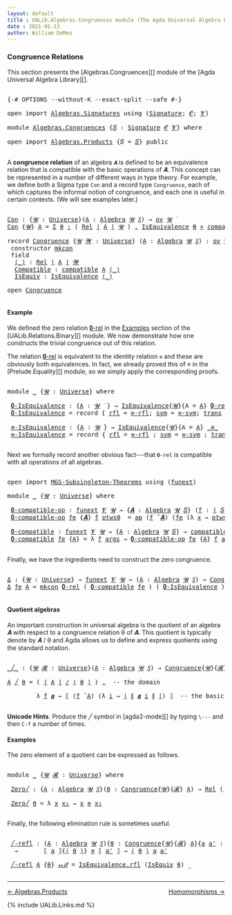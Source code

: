 ```yaml
---
layout: default
title : UALib.Algebras.Congruences module (The Agda Universal Algebra Library)
date : 2021-01-13
author: William DeMeo
---
```


### <a id="congruence-relations">Congruence Relations</a>

This section presents the [Algebras.Congruences][] module of the [Agda Universal Algebra Library][].

<pre class="Agda">

<a id="320" class="Symbol">{-#</a> <a id="324" class="Keyword">OPTIONS</a> <a id="332" class="Pragma">--without-K</a> <a id="344" class="Pragma">--exact-split</a> <a id="358" class="Pragma">--safe</a> <a id="365" class="Symbol">#-}</a>

<a id="370" class="Keyword">open</a> <a id="375" class="Keyword">import</a> <a id="382" href="Algebras.Signatures.html" class="Module">Algebras.Signatures</a> <a id="402" class="Keyword">using</a> <a id="408" class="Symbol">(</a><a id="409" href="Algebras.Signatures.html#1299" class="Function">Signature</a><a id="418" class="Symbol">;</a> <a id="420" href="Prelude.Preliminaries.html#5703" class="Generalizable">𝓞</a><a id="421" class="Symbol">;</a> <a id="423" href="Universes.html#262" class="Generalizable">𝓥</a><a id="424" class="Symbol">)</a>

<a id="427" class="Keyword">module</a> <a id="434" href="Algebras.Congruences.html" class="Module">Algebras.Congruences</a> <a id="455" class="Symbol">{</a><a id="456" href="Algebras.Congruences.html#456" class="Bound">𝑆</a> <a id="458" class="Symbol">:</a> <a id="460" href="Algebras.Signatures.html#1299" class="Function">Signature</a> <a id="470" href="Prelude.Preliminaries.html#5703" class="Generalizable">𝓞</a> <a id="472" href="Universes.html#262" class="Generalizable">𝓥</a><a id="473" class="Symbol">}</a> <a id="475" class="Keyword">where</a>

<a id="482" class="Keyword">open</a> <a id="487" class="Keyword">import</a> <a id="494" href="Algebras.Products.html" class="Module">Algebras.Products</a> <a id="512" class="Symbol">{</a><a id="513" class="Argument">𝑆</a> <a id="515" class="Symbol">=</a> <a id="517" href="Algebras.Congruences.html#456" class="Bound">𝑆</a><a id="518" class="Symbol">}</a> <a id="520" class="Keyword">public</a>

</pre>

A **congruence relation** of an algebra `𝑨` is defined to be an equivalence relation that is compatible with the basic operations of 𝑨.  This concept can be represented in a number of different ways in type theory.  For example, we define both a Sigma type `Con` and a record type `Congruence`, each of which captures the informal notion of congruence, and each one is useful in certain contexts. (We will see examples later.)

<pre class="Agda">

<a id="Con"></a><a id="982" href="Algebras.Congruences.html#982" class="Function">Con</a> <a id="986" class="Symbol">:</a> <a id="988" class="Symbol">{</a><a id="989" href="Algebras.Congruences.html#989" class="Bound">𝓤</a> <a id="991" class="Symbol">:</a> <a id="993" href="Agda.Primitive.html#423" class="Function">Universe</a><a id="1001" class="Symbol">}(</a><a id="1003" href="Algebras.Congruences.html#1003" class="Bound">A</a> <a id="1005" class="Symbol">:</a> <a id="1007" href="Algebras.Algebras.html#694" class="Function">Algebra</a> <a id="1015" href="Algebras.Congruences.html#989" class="Bound">𝓤</a> <a id="1017" href="Algebras.Congruences.html#456" class="Bound">𝑆</a><a id="1018" class="Symbol">)</a> <a id="1020" class="Symbol">→</a> <a id="1022" href="Algebras.Products.html#1999" class="Function">ov</a> <a id="1025" href="Algebras.Congruences.html#989" class="Bound">𝓤</a> <a id="1027" href="Universes.html#403" class="Function Operator">̇</a>
<a id="1029" href="Algebras.Congruences.html#982" class="Function">Con</a> <a id="1033" class="Symbol">{</a><a id="1034" href="Algebras.Congruences.html#1034" class="Bound">𝓤</a><a id="1035" class="Symbol">}</a> <a id="1037" href="Algebras.Congruences.html#1037" class="Bound">A</a> <a id="1039" class="Symbol">=</a> <a id="1041" href="MGS-MLTT.html#3074" class="Function">Σ</a> <a id="1043" href="Algebras.Congruences.html#1043" class="Bound">θ</a> <a id="1045" href="MGS-MLTT.html#3074" class="Function">꞉</a> <a id="1047" class="Symbol">(</a> <a id="1049" href="Relations.Binary.html#1464" class="Function">Rel</a> <a id="1053" href="Prelude.Preliminaries.html#13744" class="Function Operator">∣</a> <a id="1055" href="Algebras.Congruences.html#1037" class="Bound">A</a> <a id="1057" href="Prelude.Preliminaries.html#13744" class="Function Operator">∣</a> <a id="1059" href="Algebras.Congruences.html#1034" class="Bound">𝓤</a> <a id="1061" class="Symbol">)</a> <a id="1063" href="MGS-MLTT.html#3074" class="Function">,</a> <a id="1065" href="Relations.Quotients.html#1978" class="Record">IsEquivalence</a> <a id="1079" href="Algebras.Congruences.html#1043" class="Bound">θ</a> <a id="1081" href="MGS-MLTT.html#3515" class="Function Operator">×</a> <a id="1083" href="Algebras.Algebras.html#5347" class="Function">compatible</a> <a id="1094" href="Algebras.Congruences.html#1037" class="Bound">A</a> <a id="1096" href="Algebras.Congruences.html#1043" class="Bound">θ</a>

<a id="1099" class="Keyword">record</a> <a id="Congruence"></a><a id="1106" href="Algebras.Congruences.html#1106" class="Record">Congruence</a> <a id="1117" class="Symbol">{</a><a id="1118" href="Algebras.Congruences.html#1118" class="Bound">𝓤</a> <a id="1120" href="Algebras.Congruences.html#1120" class="Bound">𝓦</a> <a id="1122" class="Symbol">:</a> <a id="1124" href="Agda.Primitive.html#423" class="Function">Universe</a><a id="1132" class="Symbol">}</a> <a id="1134" class="Symbol">(</a><a id="1135" href="Algebras.Congruences.html#1135" class="Bound">A</a> <a id="1137" class="Symbol">:</a> <a id="1139" href="Algebras.Algebras.html#694" class="Function">Algebra</a> <a id="1147" href="Algebras.Congruences.html#1118" class="Bound">𝓤</a> <a id="1149" href="Algebras.Congruences.html#456" class="Bound">𝑆</a><a id="1150" class="Symbol">)</a> <a id="1152" class="Symbol">:</a> <a id="1154" href="Algebras.Products.html#1999" class="Function">ov</a> <a id="1157" href="Algebras.Congruences.html#1120" class="Bound">𝓦</a> <a id="1159" href="Agda.Primitive.html#636" class="Function Operator">⊔</a> <a id="1161" href="Algebras.Congruences.html#1118" class="Bound">𝓤</a> <a id="1163" href="Universes.html#403" class="Function Operator">̇</a>  <a id="1166" class="Keyword">where</a>
 <a id="1173" class="Keyword">constructor</a> <a id="mkcon"></a><a id="1185" href="Algebras.Congruences.html#1185" class="InductiveConstructor">mkcon</a>
 <a id="1192" class="Keyword">field</a>
  <a id="Congruence.⟨_⟩"></a><a id="1200" href="Algebras.Congruences.html#1200" class="Field Operator">⟨_⟩</a> <a id="1204" class="Symbol">:</a> <a id="1206" href="Relations.Binary.html#1464" class="Function">Rel</a> <a id="1210" href="Prelude.Preliminaries.html#13744" class="Function Operator">∣</a> <a id="1212" href="Algebras.Congruences.html#1135" class="Bound">A</a> <a id="1214" href="Prelude.Preliminaries.html#13744" class="Function Operator">∣</a> <a id="1216" href="Algebras.Congruences.html#1120" class="Bound">𝓦</a>
  <a id="Congruence.Compatible"></a><a id="1220" href="Algebras.Congruences.html#1220" class="Field">Compatible</a> <a id="1231" class="Symbol">:</a> <a id="1233" href="Algebras.Algebras.html#5347" class="Function">compatible</a> <a id="1244" href="Algebras.Congruences.html#1135" class="Bound">A</a> <a id="1246" href="Algebras.Congruences.html#1200" class="Field Operator">⟨_⟩</a>
  <a id="Congruence.IsEquiv"></a><a id="1252" href="Algebras.Congruences.html#1252" class="Field">IsEquiv</a> <a id="1260" class="Symbol">:</a> <a id="1262" href="Relations.Quotients.html#1978" class="Record">IsEquivalence</a> <a id="1276" href="Algebras.Congruences.html#1200" class="Field Operator">⟨_⟩</a>

<a id="1281" class="Keyword">open</a> <a id="1286" href="Algebras.Congruences.html#1106" class="Module">Congruence</a>

</pre>



#### <a id="example">Example</a>

We defined the zero relation <a href="https://ualib.gitlab.io/UALib.Relations.Binary.html#1995">𝟎-rel</a> in the <a href="https://ualib.gitlab.io/UALib.Relations.Binary.html#1995">Examples</a> section of the [UALib.Relations.Binary][] module.  We now demonstrate how one constructs the trivial congruence out of this relation.

The relation <a href="https://ualib.gitlab.io/UALib.Relations.Binary.html#1995">𝟎-rel</a> is equivalent to the identity relation `≡` and these are obviously both equivalences. In fact, we already proved this of ≡ in the [Prelude.Equality][] module, so we simply apply the corresponding proofs.

<pre class="Agda">

<a id="1983" class="Keyword">module</a> <a id="1990" href="Algebras.Congruences.html#1990" class="Module">_</a> <a id="1992" class="Symbol">{</a><a id="1993" href="Algebras.Congruences.html#1993" class="Bound">𝓤</a> <a id="1995" class="Symbol">:</a> <a id="1997" href="Agda.Primitive.html#423" class="Function">Universe</a><a id="2005" class="Symbol">}</a> <a id="2007" class="Keyword">where</a>

 <a id="2015" href="Algebras.Congruences.html#2015" class="Function">𝟎-IsEquivalence</a> <a id="2031" class="Symbol">:</a> <a id="2033" class="Symbol">{</a><a id="2034" href="Algebras.Congruences.html#2034" class="Bound">A</a> <a id="2036" class="Symbol">:</a> <a id="2038" href="Algebras.Congruences.html#1993" class="Bound">𝓤</a> <a id="2040" href="Universes.html#403" class="Function Operator">̇</a> <a id="2042" class="Symbol">}</a> <a id="2044" class="Symbol">→</a> <a id="2046" href="Relations.Quotients.html#1978" class="Record">IsEquivalence</a><a id="2059" class="Symbol">{</a><a id="2060" href="Algebras.Congruences.html#1993" class="Bound">𝓤</a><a id="2061" class="Symbol">}{</a><a id="2063" class="Argument">A</a> <a id="2065" class="Symbol">=</a> <a id="2067" href="Algebras.Congruences.html#2034" class="Bound">A</a><a id="2068" class="Symbol">}</a> <a id="2070" href="Relations.Binary.html#1993" class="Function">𝟎-rel</a>
 <a id="2077" href="Algebras.Congruences.html#2015" class="Function">𝟎-IsEquivalence</a> <a id="2093" class="Symbol">=</a> <a id="2095" class="Keyword">record</a> <a id="2102" class="Symbol">{</a> <a id="2104" href="Relations.Quotients.html#2046" class="Field">rfl</a> <a id="2108" class="Symbol">=</a> <a id="2110" href="Prelude.Equality.html#1820" class="Function">≡-rfl</a><a id="2115" class="Symbol">;</a> <a id="2117" href="Relations.Quotients.html#2071" class="Field">sym</a> <a id="2121" class="Symbol">=</a> <a id="2123" href="Prelude.Equality.html#1862" class="Function">≡-sym</a><a id="2128" class="Symbol">;</a> <a id="2130" href="Relations.Quotients.html#2096" class="Field">trans</a> <a id="2136" class="Symbol">=</a> <a id="2138" href="Prelude.Equality.html#1921" class="Function">≡-trans</a> <a id="2146" class="Symbol">}</a>

 <a id="2150" href="Algebras.Congruences.html#2150" class="Function">≡-IsEquivalence</a> <a id="2166" class="Symbol">:</a> <a id="2168" class="Symbol">{</a><a id="2169" href="Algebras.Congruences.html#2169" class="Bound">A</a> <a id="2171" class="Symbol">:</a> <a id="2173" href="Algebras.Congruences.html#1993" class="Bound">𝓤</a> <a id="2175" href="Universes.html#403" class="Function Operator">̇</a><a id="2176" class="Symbol">}</a> <a id="2178" class="Symbol">→</a> <a id="2180" href="Relations.Quotients.html#1978" class="Record">IsEquivalence</a><a id="2193" class="Symbol">{</a><a id="2194" href="Algebras.Congruences.html#1993" class="Bound">𝓤</a><a id="2195" class="Symbol">}{</a><a id="2197" class="Argument">A</a> <a id="2199" class="Symbol">=</a> <a id="2201" href="Algebras.Congruences.html#2169" class="Bound">A</a><a id="2202" class="Symbol">}</a> <a id="2204" href="Prelude.Inverses.html#620" class="Datatype Operator">_≡_</a>
 <a id="2209" href="Algebras.Congruences.html#2150" class="Function">≡-IsEquivalence</a> <a id="2225" class="Symbol">=</a> <a id="2227" class="Keyword">record</a> <a id="2234" class="Symbol">{</a> <a id="2236" href="Relations.Quotients.html#2046" class="Field">rfl</a> <a id="2240" class="Symbol">=</a> <a id="2242" href="Prelude.Equality.html#1820" class="Function">≡-rfl</a> <a id="2248" class="Symbol">;</a> <a id="2250" href="Relations.Quotients.html#2071" class="Field">sym</a> <a id="2254" class="Symbol">=</a> <a id="2256" href="Prelude.Equality.html#1862" class="Function">≡-sym</a> <a id="2262" class="Symbol">;</a> <a id="2264" href="Relations.Quotients.html#2096" class="Field">trans</a> <a id="2270" class="Symbol">=</a> <a id="2272" href="Prelude.Equality.html#1921" class="Function">≡-trans</a> <a id="2280" class="Symbol">}</a>

</pre>

Next we formally record another obvious fact---that `𝟎-rel` is compatible with all operations of all algebras.

<pre class="Agda">

<a id="2421" class="Keyword">open</a> <a id="2426" class="Keyword">import</a> <a id="2433" href="MGS-Subsingleton-Theorems.html" class="Module">MGS-Subsingleton-Theorems</a> <a id="2459" class="Keyword">using</a> <a id="2465" class="Symbol">(</a><a id="2466" href="MGS-FunExt-from-Univalence.html#393" class="Function">funext</a><a id="2472" class="Symbol">)</a>

<a id="2475" class="Keyword">module</a> <a id="2482" href="Algebras.Congruences.html#2482" class="Module">_</a> <a id="2484" class="Symbol">{</a><a id="2485" href="Algebras.Congruences.html#2485" class="Bound">𝓤</a> <a id="2487" class="Symbol">:</a> <a id="2489" href="Agda.Primitive.html#423" class="Function">Universe</a><a id="2497" class="Symbol">}</a> <a id="2499" class="Keyword">where</a>

 <a id="2507" href="Algebras.Congruences.html#2507" class="Function">𝟎-compatible-op</a> <a id="2523" class="Symbol">:</a> <a id="2525" href="MGS-FunExt-from-Univalence.html#393" class="Function">funext</a> <a id="2532" href="Algebras.Congruences.html#472" class="Bound">𝓥</a> <a id="2534" href="Algebras.Congruences.html#2485" class="Bound">𝓤</a> <a id="2536" class="Symbol">→</a> <a id="2538" class="Symbol">{</a><a id="2539" href="Algebras.Congruences.html#2539" class="Bound">𝑨</a> <a id="2541" class="Symbol">:</a> <a id="2543" href="Algebras.Algebras.html#694" class="Function">Algebra</a> <a id="2551" href="Algebras.Congruences.html#2485" class="Bound">𝓤</a> <a id="2553" href="Algebras.Congruences.html#456" class="Bound">𝑆</a><a id="2554" class="Symbol">}</a> <a id="2556" class="Symbol">(</a><a id="2557" href="Algebras.Congruences.html#2557" class="Bound">f</a> <a id="2559" class="Symbol">:</a> <a id="2561" href="Prelude.Preliminaries.html#13744" class="Function Operator">∣</a> <a id="2563" href="Algebras.Congruences.html#456" class="Bound">𝑆</a> <a id="2565" href="Prelude.Preliminaries.html#13744" class="Function Operator">∣</a><a id="2566" class="Symbol">)</a> <a id="2568" class="Symbol">→</a> <a id="2570" href="Algebras.Algebras.html#5130" class="Function">compatible-op</a> <a id="2584" class="Symbol">{</a><a id="2585" class="Argument">𝑨</a> <a id="2587" class="Symbol">=</a> <a id="2589" href="Algebras.Congruences.html#2539" class="Bound">𝑨</a><a id="2590" class="Symbol">}</a>  <a id="2593" href="Algebras.Congruences.html#2557" class="Bound">f</a> <a id="2595" href="Relations.Binary.html#1993" class="Function">𝟎-rel</a>
 <a id="2602" href="Algebras.Congruences.html#2507" class="Function">𝟎-compatible-op</a> <a id="2618" href="Algebras.Congruences.html#2618" class="Bound">fe</a> <a id="2621" class="Symbol">{</a><a id="2622" href="Algebras.Congruences.html#2622" class="Bound">𝑨</a><a id="2623" class="Symbol">}</a> <a id="2625" href="Algebras.Congruences.html#2625" class="Bound">f</a> <a id="2627" href="Algebras.Congruences.html#2627" class="Bound">ptws0</a>  <a id="2634" class="Symbol">=</a> <a id="2636" href="MGS-MLTT.html#6613" class="Function">ap</a> <a id="2639" class="Symbol">(</a><a id="2640" href="Algebras.Congruences.html#2625" class="Bound">f</a> <a id="2642" href="Algebras.Algebras.html#2844" class="Function Operator">̂</a> <a id="2644" href="Algebras.Congruences.html#2622" class="Bound">𝑨</a><a id="2645" class="Symbol">)</a> <a id="2647" class="Symbol">(</a><a id="2648" href="Algebras.Congruences.html#2618" class="Bound">fe</a> <a id="2651" class="Symbol">(λ</a> <a id="2654" href="Algebras.Congruences.html#2654" class="Bound">x</a> <a id="2656" class="Symbol">→</a> <a id="2658" href="Algebras.Congruences.html#2627" class="Bound">ptws0</a> <a id="2664" href="Algebras.Congruences.html#2654" class="Bound">x</a><a id="2665" class="Symbol">))</a>

 <a id="2670" href="Algebras.Congruences.html#2670" class="Function">𝟎-compatible</a> <a id="2683" class="Symbol">:</a> <a id="2685" href="MGS-FunExt-from-Univalence.html#393" class="Function">funext</a> <a id="2692" href="Algebras.Congruences.html#472" class="Bound">𝓥</a> <a id="2694" href="Algebras.Congruences.html#2485" class="Bound">𝓤</a> <a id="2696" class="Symbol">→</a> <a id="2698" class="Symbol">{</a><a id="2699" href="Algebras.Congruences.html#2699" class="Bound">A</a> <a id="2701" class="Symbol">:</a> <a id="2703" href="Algebras.Algebras.html#694" class="Function">Algebra</a> <a id="2711" href="Algebras.Congruences.html#2485" class="Bound">𝓤</a> <a id="2713" href="Algebras.Congruences.html#456" class="Bound">𝑆</a><a id="2714" class="Symbol">}</a> <a id="2716" class="Symbol">→</a> <a id="2718" href="Algebras.Algebras.html#5347" class="Function">compatible</a> <a id="2729" href="Algebras.Congruences.html#2699" class="Bound">A</a> <a id="2731" href="Relations.Binary.html#1993" class="Function">𝟎-rel</a>
 <a id="2738" href="Algebras.Congruences.html#2670" class="Function">𝟎-compatible</a> <a id="2751" href="Algebras.Congruences.html#2751" class="Bound">fe</a> <a id="2754" class="Symbol">{</a><a id="2755" href="Algebras.Congruences.html#2755" class="Bound">A</a><a id="2756" class="Symbol">}</a> <a id="2758" class="Symbol">=</a> <a id="2760" class="Symbol">λ</a> <a id="2762" href="Algebras.Congruences.html#2762" class="Bound">f</a> <a id="2764" href="Algebras.Congruences.html#2764" class="Bound">args</a> <a id="2769" class="Symbol">→</a> <a id="2771" href="Algebras.Congruences.html#2507" class="Function">𝟎-compatible-op</a> <a id="2787" href="Algebras.Congruences.html#2751" class="Bound">fe</a> <a id="2790" class="Symbol">{</a><a id="2791" href="Algebras.Congruences.html#2755" class="Bound">A</a><a id="2792" class="Symbol">}</a> <a id="2794" href="Algebras.Congruences.html#2762" class="Bound">f</a> <a id="2796" href="Algebras.Congruences.html#2764" class="Bound">args</a>

</pre>

Finally, we have the ingredients need to construct the zero congruence.

<pre class="Agda">

<a id="Δ"></a><a id="2901" href="Algebras.Congruences.html#2901" class="Function">Δ</a> <a id="2903" class="Symbol">:</a> <a id="2905" class="Symbol">{</a><a id="2906" href="Algebras.Congruences.html#2906" class="Bound">𝓤</a> <a id="2908" class="Symbol">:</a> <a id="2910" href="Agda.Primitive.html#423" class="Function">Universe</a><a id="2918" class="Symbol">}</a> <a id="2920" class="Symbol">→</a> <a id="2922" href="MGS-FunExt-from-Univalence.html#393" class="Function">funext</a> <a id="2929" href="Algebras.Congruences.html#472" class="Bound">𝓥</a> <a id="2931" href="Algebras.Congruences.html#2906" class="Bound">𝓤</a> <a id="2933" class="Symbol">→</a> <a id="2935" class="Symbol">(</a><a id="2936" href="Algebras.Congruences.html#2936" class="Bound">A</a> <a id="2938" class="Symbol">:</a> <a id="2940" href="Algebras.Algebras.html#694" class="Function">Algebra</a> <a id="2948" href="Algebras.Congruences.html#2906" class="Bound">𝓤</a> <a id="2950" href="Algebras.Congruences.html#456" class="Bound">𝑆</a><a id="2951" class="Symbol">)</a> <a id="2953" class="Symbol">→</a> <a id="2955" href="Algebras.Congruences.html#1106" class="Record">Congruence</a> <a id="2966" href="Algebras.Congruences.html#2936" class="Bound">A</a>
<a id="2968" href="Algebras.Congruences.html#2901" class="Function">Δ</a> <a id="2970" href="Algebras.Congruences.html#2970" class="Bound">fe</a> <a id="2973" href="Algebras.Congruences.html#2973" class="Bound">A</a> <a id="2975" class="Symbol">=</a> <a id="2977" href="Algebras.Congruences.html#1185" class="InductiveConstructor">mkcon</a> <a id="2983" href="Relations.Binary.html#1993" class="Function">𝟎-rel</a> <a id="2989" class="Symbol">(</a> <a id="2991" href="Algebras.Congruences.html#2670" class="Function">𝟎-compatible</a> <a id="3004" href="Algebras.Congruences.html#2970" class="Bound">fe</a> <a id="3007" class="Symbol">)</a> <a id="3009" class="Symbol">(</a> <a id="3011" href="Algebras.Congruences.html#2015" class="Function">𝟎-IsEquivalence</a> <a id="3027" class="Symbol">)</a>

</pre>




#### <a id="quotient-algebras">Quotient algebras</a>

An important construction in universal algebra is the quotient of an algebra 𝑨 with respect to a congruence relation θ of 𝑨.  This quotient is typically denote by 𝑨 / θ and Agda allows us to define and express quotients using the standard notation.

<pre class="Agda">

<a id="_╱_"></a><a id="3363" href="Algebras.Congruences.html#3363" class="Function Operator">_╱_</a> <a id="3367" class="Symbol">:</a> <a id="3369" class="Symbol">{</a><a id="3370" href="Algebras.Congruences.html#3370" class="Bound">𝓤</a> <a id="3372" href="Algebras.Congruences.html#3372" class="Bound">𝓡</a> <a id="3374" class="Symbol">:</a> <a id="3376" href="Agda.Primitive.html#423" class="Function">Universe</a><a id="3384" class="Symbol">}(</a><a id="3386" href="Algebras.Congruences.html#3386" class="Bound">A</a> <a id="3388" class="Symbol">:</a> <a id="3390" href="Algebras.Algebras.html#694" class="Function">Algebra</a> <a id="3398" href="Algebras.Congruences.html#3370" class="Bound">𝓤</a> <a id="3400" href="Algebras.Congruences.html#456" class="Bound">𝑆</a><a id="3401" class="Symbol">)</a> <a id="3403" class="Symbol">→</a> <a id="3405" href="Algebras.Congruences.html#1106" class="Record">Congruence</a><a id="3415" class="Symbol">{</a><a id="3416" href="Algebras.Congruences.html#3370" class="Bound">𝓤</a><a id="3417" class="Symbol">}{</a><a id="3419" href="Algebras.Congruences.html#3372" class="Bound">𝓡</a><a id="3420" class="Symbol">}</a> <a id="3422" href="Algebras.Congruences.html#3386" class="Bound">A</a> <a id="3424" class="Symbol">→</a> <a id="3426" href="Algebras.Algebras.html#694" class="Function">Algebra</a> <a id="3434" class="Symbol">(</a><a id="3435" href="Algebras.Congruences.html#3370" class="Bound">𝓤</a> <a id="3437" href="Agda.Primitive.html#636" class="Function Operator">⊔</a> <a id="3439" href="Algebras.Congruences.html#3372" class="Bound">𝓡</a> <a id="3441" href="Agda.Primitive.html#606" class="Function Operator">⁺</a><a id="3442" class="Symbol">)</a> <a id="3444" href="Algebras.Congruences.html#456" class="Bound">𝑆</a>

<a id="3447" href="Algebras.Congruences.html#3447" class="Bound">A</a> <a id="3449" href="Algebras.Congruences.html#3363" class="Function Operator">╱</a> <a id="3451" href="Algebras.Congruences.html#3451" class="Bound">θ</a> <a id="3453" class="Symbol">=</a> <a id="3455" class="Symbol">(</a> <a id="3457" href="Prelude.Preliminaries.html#13744" class="Function Operator">∣</a> <a id="3459" href="Algebras.Congruences.html#3447" class="Bound">A</a> <a id="3461" href="Prelude.Preliminaries.html#13744" class="Function Operator">∣</a> <a id="3463" href="Relations.Quotients.html#3715" class="Function Operator">/</a> <a id="3465" href="Algebras.Congruences.html#1200" class="Field Operator">⟨</a> <a id="3467" href="Algebras.Congruences.html#3451" class="Bound">θ</a> <a id="3469" href="Algebras.Congruences.html#1200" class="Field Operator">⟩</a> <a id="3471" class="Symbol">)</a> <a id="3473" href="Prelude.Equality.html#463" class="InductiveConstructor Operator">,</a>  <a id="3476" class="Comment">-- the domain</a>

        <a id="3499" class="Symbol">λ</a> <a id="3501" href="Algebras.Congruences.html#3501" class="Bound">f</a> <a id="3503" href="Algebras.Congruences.html#3503" class="Bound">𝒂</a> <a id="3505" class="Symbol">→</a> <a id="3507" href="Relations.Quotients.html#3927" class="Function Operator">⟦</a> <a id="3509" class="Symbol">(</a><a id="3510" href="Algebras.Congruences.html#3501" class="Bound">f</a> <a id="3512" href="Algebras.Algebras.html#2844" class="Function Operator">̂</a> <a id="3514" href="Algebras.Congruences.html#3447" class="Bound">A</a><a id="3515" class="Symbol">)</a> <a id="3517" class="Symbol">(λ</a> <a id="3520" href="Algebras.Congruences.html#3520" class="Bound">i</a> <a id="3522" class="Symbol">→</a> <a id="3524" href="Prelude.Preliminaries.html#13744" class="Function Operator">∣</a> <a id="3526" href="Prelude.Preliminaries.html#13822" class="Function Operator">∥</a> <a id="3528" href="Algebras.Congruences.html#3503" class="Bound">𝒂</a> <a id="3530" href="Algebras.Congruences.html#3520" class="Bound">i</a> <a id="3532" href="Prelude.Preliminaries.html#13822" class="Function Operator">∥</a> <a id="3534" href="Prelude.Preliminaries.html#13744" class="Function Operator">∣</a><a id="3535" class="Symbol">)</a> <a id="3537" href="Relations.Quotients.html#3927" class="Function Operator">⟧</a>  <a id="3540" class="Comment">-- the basic operations</a>

</pre>

**Unicode Hints**. Produce the ╱ symbol in [agda2-mode][] by typing `\---` and then `C-f` a number of times.

#### <a id="examples">Examples</a>

The zero element of a quotient can be expressed as follows.

<pre class="Agda">

<a id="3798" class="Keyword">module</a> <a id="3805" href="Algebras.Congruences.html#3805" class="Module">_</a> <a id="3807" class="Symbol">{</a><a id="3808" href="Algebras.Congruences.html#3808" class="Bound">𝓤</a> <a id="3810" href="Algebras.Congruences.html#3810" class="Bound">𝓡</a> <a id="3812" class="Symbol">:</a> <a id="3814" href="Agda.Primitive.html#423" class="Function">Universe</a><a id="3822" class="Symbol">}</a> <a id="3824" class="Keyword">where</a>

 <a id="3832" href="Algebras.Congruences.html#3832" class="Function">Zero╱</a> <a id="3838" class="Symbol">:</a> <a id="3840" class="Symbol">{</a><a id="3841" href="Algebras.Congruences.html#3841" class="Bound">A</a> <a id="3843" class="Symbol">:</a> <a id="3845" href="Algebras.Algebras.html#694" class="Function">Algebra</a> <a id="3853" href="Algebras.Congruences.html#3808" class="Bound">𝓤</a> <a id="3855" href="Algebras.Congruences.html#456" class="Bound">𝑆</a><a id="3856" class="Symbol">}(</a><a id="3858" href="Algebras.Congruences.html#3858" class="Bound">θ</a> <a id="3860" class="Symbol">:</a> <a id="3862" href="Algebras.Congruences.html#1106" class="Record">Congruence</a><a id="3872" class="Symbol">{</a><a id="3873" href="Algebras.Congruences.html#3808" class="Bound">𝓤</a><a id="3874" class="Symbol">}{</a><a id="3876" href="Algebras.Congruences.html#3810" class="Bound">𝓡</a><a id="3877" class="Symbol">}</a> <a id="3879" href="Algebras.Congruences.html#3841" class="Bound">A</a><a id="3880" class="Symbol">)</a> <a id="3882" class="Symbol">→</a> <a id="3884" href="Relations.Binary.html#1464" class="Function">Rel</a> <a id="3888" class="Symbol">(</a><a id="3889" href="Prelude.Preliminaries.html#13744" class="Function Operator">∣</a> <a id="3891" href="Algebras.Congruences.html#3841" class="Bound">A</a> <a id="3893" href="Prelude.Preliminaries.html#13744" class="Function Operator">∣</a> <a id="3895" href="Relations.Quotients.html#3715" class="Function Operator">/</a> <a id="3897" href="Algebras.Congruences.html#1200" class="Field Operator">⟨</a> <a id="3899" href="Algebras.Congruences.html#3858" class="Bound">θ</a> <a id="3901" href="Algebras.Congruences.html#1200" class="Field Operator">⟩</a><a id="3902" class="Symbol">)(</a><a id="3904" href="Algebras.Congruences.html#3808" class="Bound">𝓤</a> <a id="3906" href="Agda.Primitive.html#636" class="Function Operator">⊔</a> <a id="3908" href="Algebras.Congruences.html#3810" class="Bound">𝓡</a> <a id="3910" href="Agda.Primitive.html#606" class="Function Operator">⁺</a><a id="3911" class="Symbol">)</a>

 <a id="3915" href="Algebras.Congruences.html#3832" class="Function">Zero╱</a> <a id="3921" href="Algebras.Congruences.html#3921" class="Bound">θ</a> <a id="3923" class="Symbol">=</a> <a id="3925" class="Symbol">λ</a> <a id="3927" href="Algebras.Congruences.html#3927" class="Bound">x</a> <a id="3929" href="Algebras.Congruences.html#3929" class="Bound">x₁</a> <a id="3932" class="Symbol">→</a> <a id="3934" href="Algebras.Congruences.html#3927" class="Bound">x</a> <a id="3936" href="Prelude.Inverses.html#620" class="Datatype Operator">≡</a> <a id="3938" href="Algebras.Congruences.html#3929" class="Bound">x₁</a>

</pre>

Finally, the following elimination rule is sometimes useful.

<pre class="Agda">

 <a id="4031" href="Algebras.Congruences.html#4031" class="Function">╱-refl</a> <a id="4038" class="Symbol">:</a> <a id="4040" class="Symbol">(</a><a id="4041" href="Algebras.Congruences.html#4041" class="Bound">A</a> <a id="4043" class="Symbol">:</a> <a id="4045" href="Algebras.Algebras.html#694" class="Function">Algebra</a> <a id="4053" href="Algebras.Congruences.html#3808" class="Bound">𝓤</a> <a id="4055" href="Algebras.Congruences.html#456" class="Bound">𝑆</a><a id="4056" class="Symbol">){</a><a id="4058" href="Algebras.Congruences.html#4058" class="Bound">θ</a> <a id="4060" class="Symbol">:</a> <a id="4062" href="Algebras.Congruences.html#1106" class="Record">Congruence</a><a id="4072" class="Symbol">{</a><a id="4073" href="Algebras.Congruences.html#3808" class="Bound">𝓤</a><a id="4074" class="Symbol">}{</a><a id="4076" href="Algebras.Congruences.html#3810" class="Bound">𝓡</a><a id="4077" class="Symbol">}</a> <a id="4079" href="Algebras.Congruences.html#4041" class="Bound">A</a><a id="4080" class="Symbol">}{</a><a id="4082" href="Algebras.Congruences.html#4082" class="Bound">a</a> <a id="4084" href="Algebras.Congruences.html#4084" class="Bound">a&#39;</a> <a id="4087" class="Symbol">:</a> <a id="4089" href="Prelude.Preliminaries.html#13744" class="Function Operator">∣</a> <a id="4091" href="Algebras.Congruences.html#4041" class="Bound">A</a> <a id="4093" href="Prelude.Preliminaries.html#13744" class="Function Operator">∣</a><a id="4094" class="Symbol">}</a>
  <a id="4098" class="Symbol">→</a>       <a id="4106" href="Relations.Quotients.html#3927" class="Function Operator">⟦</a> <a id="4108" href="Algebras.Congruences.html#4082" class="Bound">a</a> <a id="4110" href="Relations.Quotients.html#3927" class="Function Operator">⟧</a><a id="4111" class="Symbol">{</a><a id="4112" href="Algebras.Congruences.html#1200" class="Field Operator">⟨</a> <a id="4114" href="Algebras.Congruences.html#4058" class="Bound">θ</a> <a id="4116" href="Algebras.Congruences.html#1200" class="Field Operator">⟩</a><a id="4117" class="Symbol">}</a> <a id="4119" href="Prelude.Inverses.html#620" class="Datatype Operator">≡</a> <a id="4121" href="Relations.Quotients.html#3927" class="Function Operator">⟦</a> <a id="4123" href="Algebras.Congruences.html#4084" class="Bound">a&#39;</a> <a id="4126" href="Relations.Quotients.html#3927" class="Function Operator">⟧</a> <a id="4128" class="Symbol">→</a> <a id="4130" href="Algebras.Congruences.html#1200" class="Field Operator">⟨</a> <a id="4132" href="Algebras.Congruences.html#4058" class="Bound">θ</a> <a id="4134" href="Algebras.Congruences.html#1200" class="Field Operator">⟩</a> <a id="4136" href="Algebras.Congruences.html#4082" class="Bound">a</a> <a id="4138" href="Algebras.Congruences.html#4084" class="Bound">a&#39;</a>

 <a id="4143" href="Algebras.Congruences.html#4031" class="Function">╱-refl</a> <a id="4150" href="Algebras.Congruences.html#4150" class="Bound">A</a> <a id="4152" class="Symbol">{</a><a id="4153" href="Algebras.Congruences.html#4153" class="Bound">θ</a><a id="4154" class="Symbol">}</a> <a id="4156" href="Prelude.Inverses.html#634" class="InductiveConstructor">𝓇ℯ𝒻𝓁</a> <a id="4161" class="Symbol">=</a> <a id="4163" href="Relations.Quotients.html#2046" class="Field">IsEquivalence.rfl</a> <a id="4181" class="Symbol">(</a><a id="4182" href="Algebras.Congruences.html#1252" class="Field">IsEquiv</a> <a id="4190" href="Algebras.Congruences.html#4153" class="Bound">θ</a><a id="4191" class="Symbol">)</a> <a id="4193" class="Symbol">_</a>

</pre>

--------------------------------------

[← Algebras.Products](Algebras.Products.html)
<span style="float:right;">[Homomorphisms →](Homomorphisms.html)</span>

{% include UALib.Links.md %}
